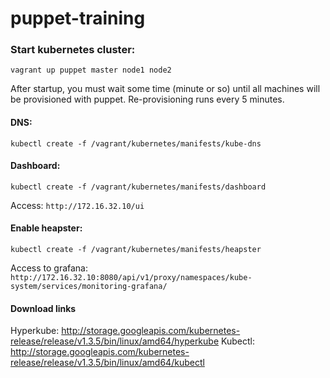 # puppet-training


### Start kubernetes cluster:

```shell
vagrant up puppet master node1 node2
```

After startup, you must wait some time (minute or so) until all machines will be provisioned with puppet.
Re-provisioning runs every 5 minutes.

#### DNS:
```shell
kubectl create -f /vagrant/kubernetes/manifests/kube-dns
```

#### Dashboard:
```shell
kubectl create -f /vagrant/kubernetes/manifests/dashboard
```
Access: `http://172.16.32.10/ui`

#### Enable heapster:
```shell
kubectl create -f /vagrant/kubernetes/manifests/heapster
```

Access to grafana: `http://172.16.32.10:8080/api/v1/proxy/namespaces/kube-system/services/monitoring-grafana/`


#### Download links
Hyperkube: http://storage.googleapis.com/kubernetes-release/release/v1.3.5/bin/linux/amd64/hyperkube
Kubectl: http://storage.googleapis.com/kubernetes-release/release/v1.3.5/bin/linux/amd64/kubectl
